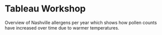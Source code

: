 # Tableau Workshop

Overview of Nashville allergens per year which shows how pollen counts have increased over time due to warmer temperatures.  

